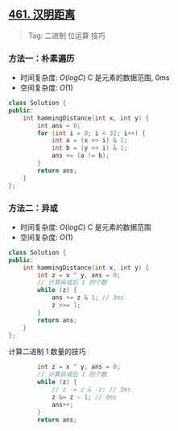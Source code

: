 ## [461. 汉明距离](https://leetcode.cn/problems/hamming-distance/description)

> Tag: 二进制 位运算 技巧

### 方法一：朴素遍历
* 时间复杂度: ${O(logC)}$ C 是元素的数据范围, 0ms
* 空间复杂度: ${O(1)}$
```cpp
class Solution {
public:
    int hammingDistance(int x, int y) {
        int ans = 0;
        for (int i = 0; i < 32; i++) {
            int a = (x >> i) & 1;
            int b = (y >> i) & 1;
            ans += (a != b);
        }
        return ans;
    }
};
```

### 方法二：异或
* 时间复杂度: ${O(logC)}$ C 是元素的数据范围
* 空间复杂度: ${O(1)}$
```cpp
class Solution {
public:
    int hammingDistance(int x, int y) {
        int z = x ^ y, ans = 0;
        // 计算异或后 1 的个数
        while (z) {
            ans += z & 1; // 3ms
            z >>= 1;
        }
        return ans;
    }
};
```

计算二进制 1 数量的技巧

```cpp
        int z = x ^ y, ans = 0;
        // 计算异或后 1 的个数
        while (z) {
            // z -= z & -z; // 3ms
            z &= z - 1; // 0ms
            ans++;
        }
        return ans;
```